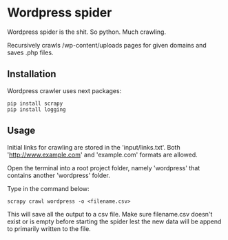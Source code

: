 # Wordpress spider

Wordpress spider is the shit. So python. Much crawling. 

Recursively crawls /wp-content/uploads pages for given domains 
and saves .php files. 

## Installation

Wordpress crawler uses next packages:
```
pip install scrapy
pip install logging
```


## Usage

Initial links for crawling are stored in the 'input/links.txt'.
Both 'http://www.example.com' and 'example.com' formats are allowed.

Open the terminal into a root project folder, namely 'wordpress' 
that contains another 'wordpress' folder.

Type in the command below:
```
scrapy crawl wordpress -o <filename.csv>
```

This will save all the output to a csv file. Make sure filename.csv 
doesn't exist or is empty before starting the spider lest the new data will 
be append to primarily written to the file. 

